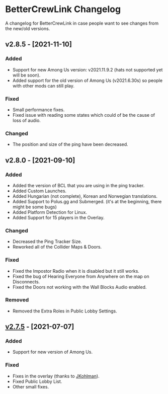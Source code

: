 # BetterCrewLink Changelog

A changelog for BetterCrewLink in case people want to see changes from the new/old versions.

## v2.8.5 - [2021-11-10]

### Added

- Support for new Among Us version: v2021.11.9.2 (hats not supported yet will be soon).
- Added support for the old version of Among Us (v2021.6.30s) so people with other mods can still play.

### Fixed

- Small performance fixes.
- Fixed issue with reading some states which could of be the cause of loss of audio.

### Changed

- The position and size of the ping have been decreased.

## v2.8.0 - [2021-09-10]

### Added

- Added the version of BCL that you are using in the ping tracker.
- Added Custom Launches.
- Added Hungarian (not complete), Korean and Norwegian translations.
- Added Support to Polus.gg and Submerged. (it's at the beginning, there might be some bugs)
- Added Platform Detection for Linux.
- Added Support for 15 players in the Overlay.

### Changed

- Decreased the Ping Tracker Size.
- Reworked all of the Collider Maps & Doors.

### Fixed

- Fixed the Impostor Radio when it is disabled but it still works.
- Fixed the bug of Hearing Everyone from Anywhere on the map on Disconnects.
- Fixed the Doors not working with the Wall Blocks Audio enabled.

### Removed

- Removed the Extra Roles in Public Lobby Settings.

## [v2.7.5](https://github.com/OhMyGuus/BetterCrewLink/releases/tag/v2.7.5) - [2021-07-07]

### Added

- Support for new version of Among Us.

### Fixed

- Fixes in the overlay (thanks to [JKohlman](https://github.com/JKohlman)).
- Fixed Public Lobby List.
- Other small fixes.
